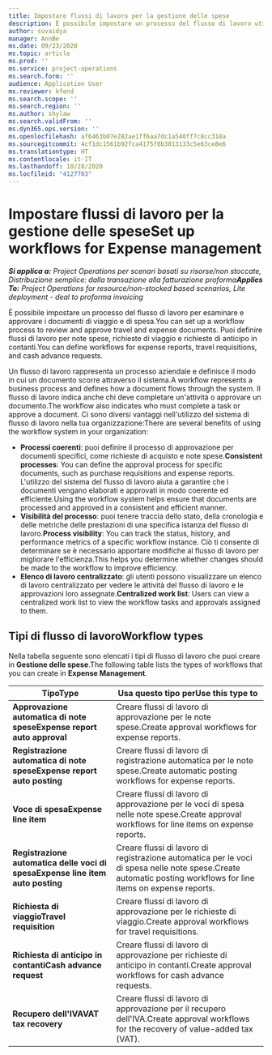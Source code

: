 ```yaml
---
title: Impostare flussi di lavoro per la gestione delle spese
description: È possibile impostare un processo del flusso di lavoro utilizzato per esaminare e approvare i documenti di viaggio e di spesa.
author: suvaidya
manager: AnnBe
ms.date: 09/23/2020
ms.topic: article
ms.prod: ''
ms.service: project-operations
ms.search.form: ''
audience: Application User
ms.reviewer: kfend
ms.search.scope: ''
ms.search.region: ''
ms.author: shylaw
ms.search.validFrom: ''
ms.dyn365.ops.version: ''
ms.openlocfilehash: af6463b07e282ae1ff6aa7dc1a540ff7c8cc318a
ms.sourcegitcommit: 4cf1dc1561b92fca4175f0b3813133c5e63ce8e6
ms.translationtype: HT
ms.contentlocale: it-IT
ms.lasthandoff: 10/28/2020
ms.locfileid: "4127703"
---
```

# <a name="set-up-workflows-for-expense-management"></a><span data-ttu-id="8cfc4-103">Impostare flussi di lavoro per la gestione delle spese</span><span class="sxs-lookup"><span data-stu-id="8cfc4-103">Set up workflows for Expense management</span></span>

<span data-ttu-id="8cfc4-104">_**Si applica a:** Project Operations per scenari basati su risorse/non stoccate, Distribuzione semplice: dalla transazione alla fatturazione proforma_</span><span class="sxs-lookup"><span data-stu-id="8cfc4-104">_**Applies To:** Project Operations for resource/non-stocked based scenarios, Lite deployment - deal to proforma invoicing_</span></span>

<span data-ttu-id="8cfc4-105">È possibile impostare un processo del flusso di lavoro per esaminare e approvare i documenti di viaggio e di spesa.</span><span class="sxs-lookup"><span data-stu-id="8cfc4-105">You can set up a workflow process to review and approve travel and expense documents.</span></span> <span data-ttu-id="8cfc4-106">Puoi definire flussi di lavoro per note spese, richieste di viaggio e richieste di anticipo in contanti.</span><span class="sxs-lookup"><span data-stu-id="8cfc4-106">You can define workflows for expense reports, travel requisitions, and cash advance requests.</span></span>

<span data-ttu-id="8cfc4-107">Un flusso di lavoro rappresenta un processo aziendale e definisce il modo in cui un documento scorre attraverso il sistema.</span><span class="sxs-lookup"><span data-stu-id="8cfc4-107">A workflow represents a business process and defines how a document flows through the system.</span></span> <span data-ttu-id="8cfc4-108">Il flusso di lavoro indica anche chi deve completare un'attività o approvare un documento.</span><span class="sxs-lookup"><span data-stu-id="8cfc4-108">The workflow also indicates who must complete a task or approve a document.</span></span> <span data-ttu-id="8cfc4-109">Ci sono diversi vantaggi nell'utilizzo del sistema di flusso di lavoro nella tua organizzazione:</span><span class="sxs-lookup"><span data-stu-id="8cfc4-109">There are several benefits of using the workflow system in your organization:</span></span>

- <span data-ttu-id="8cfc4-110">**Processi coerenti**: puoi definire il processo di approvazione per documenti specifici, come richieste di acquisto e note spese.</span><span class="sxs-lookup"><span data-stu-id="8cfc4-110">**Consistent processes**: You can define the approval process for specific documents, such as purchase requisitions and expense reports.</span></span> <span data-ttu-id="8cfc4-111">L'utilizzo del sistema del flusso di lavoro aiuta a garantire che i documenti vengano elaborati e approvati in modo coerente ed efficiente.</span><span class="sxs-lookup"><span data-stu-id="8cfc4-111">Using the workflow system helps ensure that documents are processed and approved in a consistent and efficient manner.</span></span>
- <span data-ttu-id="8cfc4-112">**Visibilità del processo**: puoi tenere traccia dello stato, della cronologia e delle metriche delle prestazioni di una specifica istanza del flusso di lavoro.</span><span class="sxs-lookup"><span data-stu-id="8cfc4-112">**Process visibility**: You can track the status, history, and performance metrics of a specific workflow instance.</span></span> <span data-ttu-id="8cfc4-113">Ciò ti consente di determinare se è necessario apportare modifiche al flusso di lavoro per migliorare l'efficienza.</span><span class="sxs-lookup"><span data-stu-id="8cfc4-113">This helps you determine whether changes should be made to the workflow to improve efficiency.</span></span>
- <span data-ttu-id="8cfc4-114">**Elenco di lavoro centralizzato**: gli utenti possono visualizzare un elenco di lavoro centralizzato per vedere le attività del flusso di lavoro e le approvazioni loro assegnate.</span><span class="sxs-lookup"><span data-stu-id="8cfc4-114">**Centralized work list**: Users can view a centralized work list to view the workflow tasks and approvals assigned to them.</span></span> 

## <a name="workflow-types"></a><span data-ttu-id="8cfc4-115">Tipi di flusso di lavoro</span><span class="sxs-lookup"><span data-stu-id="8cfc4-115">Workflow types</span></span>

<span data-ttu-id="8cfc4-116">Nella tabella seguente sono elencati i tipi di flusso di lavoro che puoi creare in **Gestione delle spese**.</span><span class="sxs-lookup"><span data-stu-id="8cfc4-116">The following table lists the types of workflows that you can create in **Expense Management**.</span></span>


|              <span data-ttu-id="8cfc4-117"><strong>Tipo</strong></span><span class="sxs-lookup"><span data-stu-id="8cfc4-117"><strong>Type</strong></span></span>              |                   <span data-ttu-id="8cfc4-118"><strong>Usa questo tipo per</strong></span><span class="sxs-lookup"><span data-stu-id="8cfc4-118"><strong>Use this type to</strong></span></span>                   |
|-------------------------------------------------|-----------------------------------------------------------------------|
|   <span data-ttu-id="8cfc4-119"><strong>Approvazione automatica di note spese</strong></span><span class="sxs-lookup"><span data-stu-id="8cfc4-119"><strong>Expense report auto approval</strong></span></span> |            <span data-ttu-id="8cfc4-120">Creare flussi di lavoro di approvazione per le note spese.</span><span class="sxs-lookup"><span data-stu-id="8cfc4-120">Create approval workflows for expense reports.</span></span>             |
|  <span data-ttu-id="8cfc4-121"><strong>Registrazione automatica di note spese</strong></span><span class="sxs-lookup"><span data-stu-id="8cfc4-121"><strong>Expense report auto posting</strong></span></span>   |        <span data-ttu-id="8cfc4-122">Creare flussi di lavoro di registrazione automatica per le note spese.</span><span class="sxs-lookup"><span data-stu-id="8cfc4-122">Create automatic posting workflows for expense reports.</span></span>        |
|       <span data-ttu-id="8cfc4-123"><strong>Voce di spesa</strong></span><span class="sxs-lookup"><span data-stu-id="8cfc4-123"><strong>Expense line item</strong></span></span>        |     <span data-ttu-id="8cfc4-124">Creare flussi di lavoro di approvazione per le voci di spesa nelle note spese.</span><span class="sxs-lookup"><span data-stu-id="8cfc4-124">Create approval workflows for line items on expense reports.</span></span>      |
| <span data-ttu-id="8cfc4-125"><strong>Registrazione automatica delle voci di spesa</strong></span><span class="sxs-lookup"><span data-stu-id="8cfc4-125"><strong>Expense line item auto posting</strong></span></span> | <span data-ttu-id="8cfc4-126">Creare flussi di lavoro di registrazione automatica per le voci di spesa nelle note spese.</span><span class="sxs-lookup"><span data-stu-id="8cfc4-126">Create automatic posting workflows for line items on expense reports.</span></span> |
|       <span data-ttu-id="8cfc4-127"><strong>Richiesta di viaggio</strong></span><span class="sxs-lookup"><span data-stu-id="8cfc4-127"><strong>Travel requisition</strong></span></span>       |          <span data-ttu-id="8cfc4-128">Creare flussi di lavoro di approvazione per le richieste di viaggio.</span><span class="sxs-lookup"><span data-stu-id="8cfc4-128">Create approval workflows for travel requisitions.</span></span>           |
|      <span data-ttu-id="8cfc4-129"><strong>Richiesta di anticipo in contanti</strong></span><span class="sxs-lookup"><span data-stu-id="8cfc4-129"><strong>Cash advance request</strong></span></span>      |         <span data-ttu-id="8cfc4-130">Creare flussi di lavoro di approvazione per richieste di anticipo in contanti.</span><span class="sxs-lookup"><span data-stu-id="8cfc4-130">Create approval workflows for cash advance requests.</span></span>          |
|        <span data-ttu-id="8cfc4-131"><strong>Recupero dell'IVA</strong></span><span class="sxs-lookup"><span data-stu-id="8cfc4-131"><strong>VAT tax recovery</strong></span></span>        | <span data-ttu-id="8cfc4-132">Creare flussi di lavoro di approvazione per il recupero dell'IVA.</span><span class="sxs-lookup"><span data-stu-id="8cfc4-132">Create approval workflows for the recovery of value-added tax (VAT).</span></span>  |
